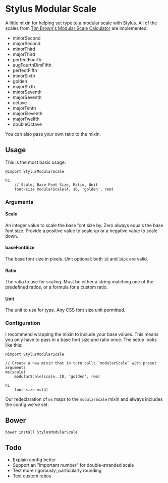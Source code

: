 # Stylus Modular Scale

A little mixin for helping set type to a modular scale with Stylus. All of the scales from [Tim Brown's Modular Scale Calculator](http://modularscale.com/) are implemented:

- minorSecond
- majorSecond
- minorThird
- majorThird
- perfectFourth
- augFourthDimFifth
- perfectFifth
- minorSixth
- golden
- majorSixth
- minorSeventh
- majorSeventh
- octave
- majorTenth
- majorEleventh
- majorTwelfth
- doubleOctave

You can also pass your own ratio to the mixin.

## Usage

This is the most basic usage:

	@import StylusModularScale

	h1
		// Scale, Base Font Size, Ratio, Unit
		font-size modularScale(4, 16, 'golden', rem)
		
### Arguments

#### Scale

An integer value to scale the base font size by. Zero always equals the base font size. Provide a positive value to scale up or a negative value to scale down.

#### baseFontSize

The base font size in pixels. Unit optional; both `18` and `18px` are valid.

#### Ratio

The ratio to use for scaling. Must be either a string matching one of the predefined ratios, or a formula for a custom ratio.

#### Unit

The unit to use for type. Any CSS font size unit permitted.

### Configuration

I recommend wrapping the mixin to include your base values. This means you only have to pass in a base font size and ratio once. The setup looks like this:

	@import StylusModularScale
	
	// Create a new mixin that in turn calls `modularScale` with preset arguments
	ms(scale)
		modularScale(scale, 18, 'golden', rem)
	
	h1
		font-size ms(4)

Our redeclaration of `ms` maps to the `modularScale` mixin and always includes the config we've set.

## Bower

	bower install StylusModularScale

## Todo

- Explain config better
- Support an "important number" for double-stranded scale
- Test more rigorously; particularly rounding
- Test custom ratios